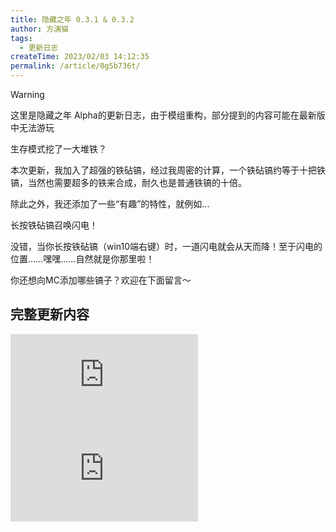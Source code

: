 ```yaml
---
title: 隐藏之年 0.3.1 & 0.3.2
author: 方漓猫
tags:
  - 更新日志
createTime: 2023/02/03 14:12:35
permalink: /article/0g5b736t/
---
```

> [!WARNING]
> 这里是隐藏之年 Alpha的更新日志，由于模组重构，部分提到的内容可能在最新版中无法游玩

生存模式挖了一大堆铁？

本次更新，我加入了超强的铁砧镐，经过我周密的计算，一个铁砧镐约等于十把铁镐，当然也需要超多的铁来合成，耐久也是普通铁镐的十倍。

除此之外，我还添加了一些“有趣”的特性，就例如...

长按铁砧镐召唤闪电！

没错，当你长按铁砧镐（win10端右键）时，一道闪电就会从天而降！至于闪电的位置……嘿嘿……自然就是你那里啦！

你还想向MC添加哪些镐子？欢迎在下面留言～


## 完整更新内容
![日志](https://ip.klpbbs.com/attach.php?id=/forum/202302/03/141106evpntt8sv65d9yvs.png)
![日志](https://ip.klpbbs.com/attach.php?id=/forum/202302/03/142204doztw5x4jww3a62x.png)

